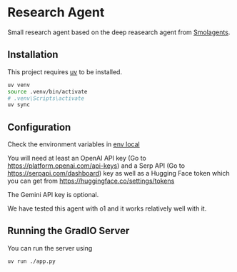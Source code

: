 # Research Agent

Small research agent based on the deep reasearch agent from [Smolagents](https://github.com/huggingface/smolagents/tree/main/examples/open_deep_research).

## Installation

This project requires [uv](https://github.com/astral-sh/uv) to be installed.

```bash
uv venv
source .venv/bin/activate
# .venv\Scripts\activate
uv sync
```

## Configuration

Check the environment variables in [env local](./.env%20local)

You will need at least an OpenAI API key (Go to https://platform.openai.com/api-keys) and a Serp API (Go to https://serpapi.com/dashboard) key as well as a Hugging Face token which you can get from https://huggingface.co/settings/tokens

The Gemini API key is optional.

We have tested this agent with o1 and it works relatively well with it.

## Running the GradIO Server

You can run the server using 

```bash
uv run ./app.py
```